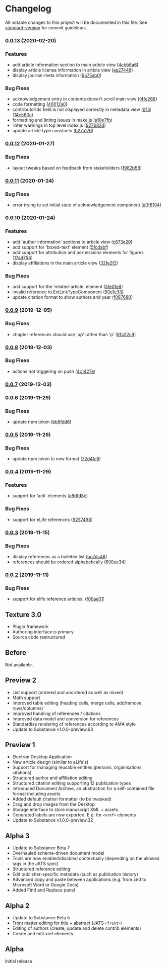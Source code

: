 # Changelog

All notable changes to this project will be documented in this file. See [standard-version](https://github.com/conventional-changelog/standard-version) for commit guidelines.

### [0.0.13](https://github.com/libero/texture/compare/v0.0.12...v0.0.13) (2020-02-20)


### Features

* add article information section to main article view ([4cbb8a6](https://github.com/libero/texture/commit/4cbb8a69699b77e7d2126bbcb85f59faca8b125e))
* display article license information in article view ([ae27448](https://github.com/libero/texture/commit/ae274485ffaaa4cf236e7837e854bb0271052731))
* display journal-meta information ([6a75ab0](https://github.com/libero/texture/commit/6a75ab0f2ae2724df32a4501805f1d23405e2f7e))


### Bug Fixes

* acknowledgement entry in contents doesn't scroll main view ([f4fe268](https://github.com/libero/texture/commit/f4fe26806d82c3dd93e931aaf927f77b5ef15d9e))
* code formatting ([40012a0](https://github.com/libero/texture/commit/40012a055af00216b69333361daffcb2a1a60d73))
* contributorIds field is not displayed correctly in metadata view ([#15](https://github.com/libero/texture/issues/15)) ([14c560c](https://github.com/libero/texture/commit/14c560c2ecd931636b61aad37640c23d49c98093))
* formatting and linting issues in make.js ([a10e7fb](https://github.com/libero/texture/commit/a10e7fbc0353824874b51613837ac53f9179e924))
* linter warnings in top level index.js ([927682d](https://github.com/libero/texture/commit/927682d85e70bd4e5a9f8f734c96d400ad7159d0))
* update article type constants ([b27a176](https://github.com/libero/texture/commit/b27a176d30eb9123f2e82c2ad581ff8b45db1c6c))

### [0.0.12](https://github.com/libero/texture/compare/v0.0.11...v0.0.12) (2020-01-27)


### Bug Fixes

* layout tweaks based on feedback from stakeholders ([1982b58](https://github.com/libero/texture/commit/1982b587dfc5c4998c7a1b190214d02ee28aad8a))

### [0.0.11](https://github.com/libero/texture/compare/v0.0.10...v0.0.11) (2020-01-24)


### Bug Fixes

* error trying to set initial state of acknowledgement component ([a0f8104](https://github.com/libero/texture/commit/a0f81048558a23b015753930e4c3be9ee9a93376))

### [0.0.10](https://github.com/libero/texture/compare/v0.0.9...v0.0.10) (2020-01-24)


### Features

* add 'author information' sections to article view ([c873e20](https://github.com/libero/texture/commit/c873e20a357ab802cb018a2fcb702a48cd058d1f))
* add support for 'boxed-text' element ([5fcdabf](https://github.com/libero/texture/commit/5fcdabf8b9faa94a98f339b5abed28a656cf3dc3))
* add support for attribution and permissions elements for figures ([17ad754](https://github.com/libero/texture/commit/17ad75408614189b8bb36b43841bb84ae9403376))
* display affiliations in the main article view ([32fe2f2](https://github.com/libero/texture/commit/32fe2f26d3ea8d91b1fe1345a133c724ad91ae77))


### Bug Fixes

* add support for the 'related-article' element ([5fe01e8](https://github.com/libero/texture/commit/5fe01e893e3726a5d41aa614146e376ff6adcbab))
* invalid reference to ExtLinkTypeComponent ([90e1e33](https://github.com/libero/texture/commit/90e1e337a9287e00376243162d2da73f2ca9c8e5))
* update citation format to show authors and year ([f087680](https://github.com/libero/texture/commit/f087680d1d9d67f10cbadb84d7cab42968702404))

### [0.0.9](https://github.com/libero/texture/compare/v0.0.8...v0.0.9) (2019-12-05)


### Bug Fixes

* chapter references should use 'pp' rather than 'p' ([91a22c9](https://github.com/libero/texture/commit/91a22c9798152f48b480ec8238b506402ede2422))

### [0.0.8](https://github.com/libero/texture/compare/v0.0.7...v0.0.8) (2019-12-03)


### Bug Fixes

* actions not triggering on push ([4c1427e](https://github.com/libero/texture/commit/4c1427eae9119ea0d766c831156b123ad706bfcd))

### [0.0.7](https://github.com/libero/texture/compare/v0.0.6...v0.0.7) (2019-12-03)

### [0.0.6](https://github.com/libero/texture/compare/v0.0.5...v0.0.6) (2019-11-29)


### Bug Fixes

* update npm token ([bb6fdd6](https://github.com/libero/texture/commit/bb6fdd6b684ff04a50003268a5af342c8ef084ea))

### [0.0.5](https://github.com/libero/texture/compare/v0.0.4...v0.0.5) (2019-11-29)


### Bug Fixes

* update npm token to new format ([72d4fc9](https://github.com/libero/texture/commit/72d4fc96d5f4b7527096999d2f07dac6707e393d))

### [0.0.4](https://github.com/libero/texture/compare/v0.0.3...v0.0.4) (2019-11-29)


### Features

* support for 'ack' elements ([a8dfd8c](https://github.com/libero/texture/commit/a8dfd8c6b2315c9a92b87df76f5789cb35647875))


### Bug Fixes

* support for eLife references ([9257498](https://github.com/libero/texture/commit/925749887eb3a15bcb011d1b34cc33d3588a1ecc))

### [0.0.3](https://github.com/libero/texture/compare/v0.0.2...v0.0.3) (2019-11-15)


### Bug Fixes

* display references as a bulleted list ([bc7dc48](https://github.com/libero/texture/commit/bc7dc4844e3868a30597b723aedc02b6241bbdeb))
* references should be ordered alphabetically ([600ee34](https://github.com/libero/texture/commit/600ee341bb69879449d7c660b9ce6939730ca69d))

### [0.0.2](https://github.com/libero/texture/compare/v2.0.1...v0.0.2) (2019-11-11)


### Bug Fixes

* support for elife reference articles. ([f00ae01](https://github.com/libero/texture/commit/f00ae012ed6cced7cc6907557c741b596af5aacc))

## Texture 3.0

- Plugin framework
- Authoring interface is primary
- Source code restructured

## Before

Not available.

## Preview 2

- List support (ordered and unordered as well as mixed)
- Math support
- Improved table editing (heading cells, merge cells, add/remove rows/columns)
- Improved handling of references / citations
- Improved data model and conversion for references
- Standardise rendering of references according to AMA style
- Update to Substance v1.0.0-preview.63

## Preview 1

- Electron Desktop Application
- New article design (similar to eLife's)
- Support for managing reusable entities (persons, organisations, citations)
- Structured author and affiliation editing
- Structured citation editing supporting 12 publication types
- Introduced Document Archive, an abstraction for a self-contained file format including assets
- Added default citation formatter (to be tweaked)
- Drag and drop images from the Desktop
- Storage interface to store manuscript XML + assets
- Generated labels are now exported. E.g. for `<xref>` elements
- Update to Substance v1.0.0-preview.32

## Alpha 3

- Update to Substance Beta 7
- Overhauled schema-driven document model
- Tools are now enabled/disabled contextually (depending on the allowed tags in the JATS spec)
- Structured reference editing
- Edit publisher-specific metadata (such as publication history)
- Advanced copy and paste between applications (e.g. from and to Microsoft Word or Google Docs)
- Added Find and Replace panel

## Alpha 2

- Update to Substance Beta 5
- Front matter editing for title + abstract (JATS `<front>`)
- Editing of authors (create, update and delete contrib elements)
- Create and edit xref elements

## Alpha

Initial release
